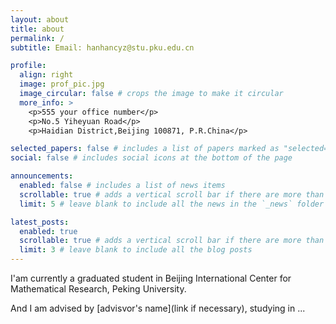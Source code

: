 ```yaml
---
layout: about
title: about
permalink: /
subtitle: Email: hanhancyz@stu.pku.edu.cn

profile:
  align: right
  image: prof_pic.jpg
  image_circular: false # crops the image to make it circular
  more_info: >
    <p>555 your office number</p>
    <p>No.5 Yiheyuan Road</p>
    <p>Haidian District,Beijing 100871, P.R.China</p>

selected_papers: false # includes a list of papers marked as "selected={true}"
social: false # includes social icons at the bottom of the page

announcements:
  enabled: false # includes a list of news items
  scrollable: true # adds a vertical scroll bar if there are more than 3 news items
  limit: 5 # leave blank to include all the news in the `_news` folder

latest_posts:
  enabled: true
  scrollable: true # adds a vertical scroll bar if there are more than 3 new posts items
  limit: 3 # leave blank to include all the blog posts
---
```

I'am currently a graduated student in Beijing International Center for Mathematical Research, Peking University.

And I am advised by [advisvor's name](link if necessary), studying in ...
